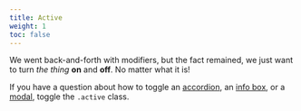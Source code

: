 ```yaml
---
title: Active
weight: 1
toc: false
---
```


We went back-and-forth with modifiers, but the fact remained, we just want to turn _the thing_ **on** and **off**. No matter what it is! 

If you have a question about how to toggle an [accordion](/docs/components/accordion/), an [info box](/docs/components/info-box/), or a [modal](/docs/components/modal/), toggle the `.active` class. 